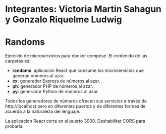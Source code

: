 # Integrantes: Victoria Martin Sahagun y Gonzalo Riquelme Ludwig

# Randoms
Ejercicio de microservicios para docker compose.
El contenido de las carpetas es:

- **randoms**: aplicación React que consume los microservicios que generan números al azar.
- **ex**: generador Express de números al azar.
- **ph**: generador PHP de números al azar.
- **py**: generador Python de números al azar.

Todos los generadores de números ofrecen sus servicios a través de http://localhost pero en diferentes puertos y de diferentes formas de acuerdo a la naturaleza del lenguaje.

La aplicacion React corre en el puerto 3000. Deshabilitar CORS para probarla.

